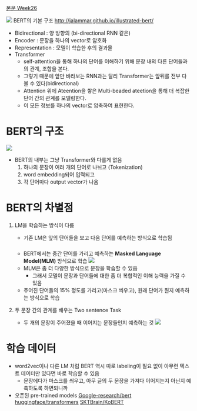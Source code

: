 [본문 Week26](https://jiho-ml.com/weekly-nlp-26/)

![](https://jiho-ml.com/content/images/2020/07/fig1.png)
BERT의 기본 구조 http://jalammar.github.io/illustrated-bert/
- Bidirectional : 양 방향의 (bi-directional RNN 같은)
- Encoder : 문장을 하나의 vector로 암호화
- Representation : 모델이 학습한 후의 결과물
- Transformer
  - self-attention을 통해 하나의 단어를 이해하기 위해 문장 내의 다른 단어들과의 관계, 조합을 본다.
  - 그렇기 때문에 앞만 바라보는 RNN과는 달리 Transformer는 앞뒤를 전부 다 볼 수 있다(bidirectional)
  - Attention 위에 Ateention을 쌓은 Multi-beaded ateetion을 통해 더 복잡한 단어 간의 관계를 모델링한다.
  - 이 모든 정보를 하나의 vector로 압축하여 표현한다.

# BERT의 구조
![](https://jiho-ml.com/content/images/2020/07/fig2.png)
- BERT의 내부는 그냥 Transformer와 다를게 없음
  1. 하나의 문장이 여러 개의 단어로 나뉘고 (Tokenization)
  2. word embedding되어 입력되고
  3. 각 단어마다 output vector가 나옴

# BERT의 차별점
1. LM을 학습하는 방식이 다름
    - 기존 LM은 앞의 단어들을 보고 다음 단어를 예측하는 방식으로 학습됨
    ###
    - BERT에서는 중간 단어를 가리고 예측하는 **Masked Language Model(MLM)** 방식으로 학습
      ![](https://jiho-ml.com/content/images/2020/07/fig3.png)
    - MLM은 좀 더 다양한 방식으로 문장을 학습할 수 있음
      - 그래서 모델이 문장과 단어들에 대한 좀 더 복합적인 이해 능력을 가질 수 있음
    - 주어진 단어들의 15% 정도를 가리고(마스크 씌우고), 원래 단어가 뭔지 예측하는 방식으로 학습

2. 두 문장 간의 관계를 배우는 Two sentence Task
    - 두 개의 문장이 주어졌을 때 이어지는 문장들인지 예측하는 것
      ![](https://jiho-ml.com/content/images/2020/07/fig4-1.png)

# 학습 데이터
- word2vec이나 다른 LM 처럼 BERT 역시 따로 labeling이 필요 없이 아무런 텍스트 데이터만 있다면 바로 학습할 수 있음
  - 문장에다가 마스크를 씌우고, 아무 글의 두 문장을 가져다 이어지는지 아닌지 예측하도록 하면되니까
- 오픈된 pre-trained models
  [Google-research/bert](https://github.com/google-research/bert)
  [huggingface/transformers](https://github.com/huggingface/transformers)
  [SKTBrain/KoBERT](https://github.com/SKTBrain/KoBERT)
